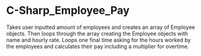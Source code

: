 # C-Sharp_Employee_Pay
Takes user inputted amount of employees and creates an array of Employee objects. 
Then loops through the array creating the Employee objects with name and hourly rate. 
Loops one final time asking for the hours worked by the employees and calculates their pay including a multiplier for overtime.
